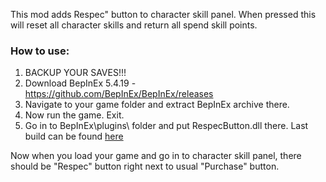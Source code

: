 This mod adds Respec" button to character skill panel. When pressed this will reset all character skills and return all spend skill points.

### How to use:
1) BACKUP YOUR SAVES!!!
2) Download BepInEx 5.4.19  - https://github.com/BepInEx/BepInEx/releases
3) Navigate to your game folder and extract BepInEx archive there.
4) Now run the game. Exit.
5) Go in to BepInEx\plugins\ folder and put RespecButton.dll there. Last build can be found [here](Release/)

Now when you load your game and go in to character skill panel, there should be "Respec" button right next to usual "Purchase" button.

